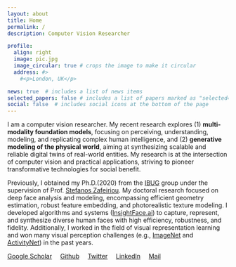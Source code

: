 ```yaml
---
layout: about
title: Home
permalink: /
description: Computer Vision Researcher

profile:
  align: right
  image: pic.jpg
  image_circular: true # crops the image to make it circular
  address: #>
    #<p>London, UK</p>

news: true  # includes a list of news items
selected_papers: false # includes a list of papers marked as "selected={true}"
social: false  # includes social icons at the bottom of the page
---
```


I am a computer vision researcher. My recent research explores (1) **multi-modality foundation models**, focusing on perceiving, understanding, modeling, and replicating complex human intelligence, and (2) **generative modeling of the physical world**, aiming at synthesizing scalable and reliable digital twins of real-world entities. My research is at the intersection of computer vision and practical applications, striving to pioneer transformative technologies for social benefit.

Previously, I obtained my Ph.D.(2020) from the [IBUG](https://ibug.doc.ic.ac.uk/home) group under the supervision of Prof. [Stefanos Zafeiriou](https://wp.doc.ic.ac.uk/szafeiri/). 
My doctoral research focused on deep face analysis and modeling, encompassing efficient geometry estimation, robust feature embedding, and photorealistic texture modeling. I developed algorithms and systems ([InsightFace.ai](http://insightface.ai/)) to capture, represent, and synthesize diverse human faces with high efficiency, robustness, and fidelity. Additionally, I worked in the field of visual representation learning and won many visual perception challenges (e.g., [ImageNet](https://image-net.org/challenges/beyond_ilsvrc) and [ActivityNet](http://activity-net.org/challenges/2017/program.html)) in the past years. 

<a href="https://scholar.google.com/citations?user=Z_UoQFsAAAAJ&hl=en" target="_blank" style="margin-right: 15px"><i class="ai ai-google-scholar ai-lg"></i> Google Scholar</a>
<a href="https://github.com/jiankangdeng" target="_blank" style="margin-right: 15px"><i class="fab fa-github fa-lg"></i> Github</a>
<a href="https://twitter.com/jiankangdeng" target="_blank" style="margin-right: 15px"><i class="fab fa-twitter fa-lg"></i> Twitter</a>
<a href="https://www.linkedin.com/in/jiankangdeng" target="_blank" style="margin-right: 15px"><i class="fab fa-linkedin fa-lg"></i> LinkedIn</a>
<a href="mailto:jiankangdeng@gmail.com" style="margin-right: 15px"><i class="far fa-envelope-open fa-lg"></i> Mail</a>

